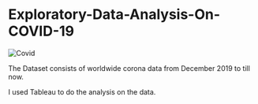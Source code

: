 # Exploratory-Data-Analysis-On-COVID-19

![Covid](https://user-images.githubusercontent.com/59309459/102716109-bc68a380-42ff-11eb-9ff3-2bd2fb408d45.PNG)

The Dataset consists of worldwide corona data from December 2019 to till now.

I used Tableau to do the analysis on the data.

